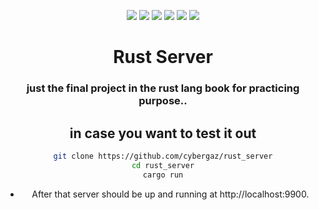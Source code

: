 <div align=center>

  <!-- labels -->

  ![][views] ![][stars] ![][forks] ![][issues] ![][license] ![][repo-size]

# Rust Server
### just the final project in the rust lang book for practicing purpose..

## in case you want to test it out

```bash
git clone https://github.com/cybergaz/rust_server
cd rust_server
cargo run
```
- After that server should be up and running at http://localhost:9900.

</div>

<!----------------------------------{ Labels }--------------------------------->

[views]: https://komarev.com/ghpvc/?username=rust-server&label=view%20counter&color=red&style=flat
[repo-size]: https://img.shields.io/github/repo-size/cybergaz/rust_server
[issues]: https://img.shields.io/github/issues-raw/cybergaz/rust_server
[license]: https://img.shields.io/github/license/cybergaz/rust_server
[forks]: https://img.shields.io/github/forks/cybergaz/rust_server?style=flat
[stars]: https://img.shields.io/github/stars/cybergaz/rust_server
